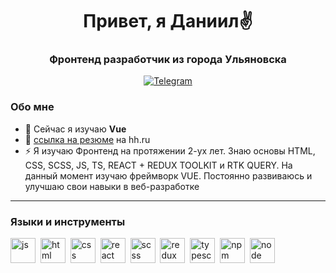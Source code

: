 <div id="header" align="center">
    <h1>Привет, я Даниил✌</h1>
    <h3>Фронтенд разработчик из города Ульяновска</h3>
</div>

<div id="socials" align="center">
  <a href="https://t.me/don4eeeeee_milk">
    <img src="https://img.shields.io/badge/Telegram-blue?style=for-the-badge&logo=telegram&logoColor=white" alt="Telegram"/>
  </a>
</div>

### Обо мне
- 🌱 Cейчас я изучаю **Vue**
- 📄 [ссылка на резюме](https://ulyanovsk.hh.ru/resume/0dc44f72ff0d7904310039ed1f444b65536d73) на hh.ru
- ⚡ Я изучаю Фронтенд на протяжении 2-ух лет. Знаю основы HTML, CSS, SCSS, JS, TS, REACT + REDUX TOOLKIT и RTK QUERY. На данный момент изучаю фреймворк VUE. Постоянно развиваюсь и улучшаю свои навыки в веб-разработке

---

### Языки и инструменты

<img src="https://cdn.jsdelivr.net/gh/devicons/devicon/icons/javascript/javascript-original.svg" title="js" width="40" height="40"/>&nbsp;
<img src="https://cdn.jsdelivr.net/gh/devicons/devicon/icons/html5/html5-original.svg" title="html" width="40" height="40"/>&nbsp;
<img src="https://cdn.jsdelivr.net/gh/devicons/devicon/icons/css3/css3-original.svg" title="css" width="40" height="40"/>&nbsp;
<img src="https://cdn.jsdelivr.net/gh/devicons/devicon/icons/react/react-original.svg" title="react" width="40" height="40"/>&nbsp;
<img src="https://github.com/user-attachments/assets/06eac668-61f6-4125-a265-90578ffdf022" title="scss" width="40" height="40"/>&nbsp;
<img src="https://cdn.icon-icons.com/icons2/2415/PNG/512/redux_original_logo_icon_146365.png" title="redux" width="40" height="40"/>&nbsp;
<img src="https://cdn.icon-icons.com/icons2/2415/PNG/512/typescript_original_logo_icon_146317.png" title="typescript" width="40" height="40"/>&nbsp;
<img src="https://cdn.jsdelivr.net/gh/devicons/devicon/icons/npm/npm-original-wordmark.svg" title="npm" width="40" height="40"/>&nbsp;
<img src="https://cdn.jsdelivr.net/gh/devicons/devicon/icons/nodejs/nodejs-original.svg" title="node" width="40" height="40"/>&nbsp;

